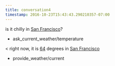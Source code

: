 ```yaml
---
title: conversation4
timestamp: 2016-10-23T15:43:43.290210357-07:00
---
```


is it chilly in [San Francisco](city)?
* ask_current_weather/temperature

< right now, it is [64](temperature) degrees in [San Francisco](city)
* provide_weather/current
